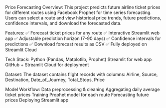 Price Forecasting
Overview:
This project predicts future airline ticket prices for different routes using Facebook Prophet for time series forecasting.
Users can select a route and view historical price trends, future predictions, confidence intervals, and download the forecasted data.

Features:
✅ Forecast ticket prices for any route
✅ Interactive Streamlit web app
✅ Adjustable prediction horizon (7–90 days)
✅ Confidence intervals for predictions
✅ Download forecast results as CSV
✅ Fully deployed on Streamlit Cloud

Tech Stack:
Python (Pandas, Matplotlib, Prophet)
Streamlit for web app
GitHub + Streamlit Cloud for deployment

Dataset:
The dataset contains flight records with columns:
Airline, Source, Destination, Date_of_Journey, Total_Stops, Price

Model Workflow:
Data preprocessing & cleaning
Aggregating daily average ticket prices
Training Prophet model for each route
Forecasting future prices
Deploying Streamlit app

